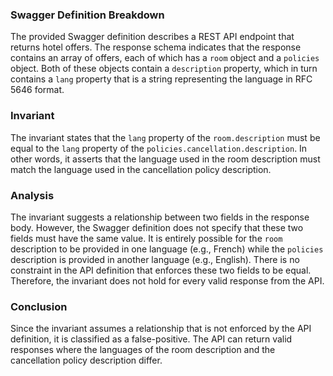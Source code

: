### Swagger Definition Breakdown
The provided Swagger definition describes a REST API endpoint that returns hotel offers. The response schema indicates that the response contains an array of offers, each of which has a `room` object and a `policies` object. Both of these objects contain a `description` property, which in turn contains a `lang` property that is a string representing the language in RFC 5646 format.

### Invariant
The invariant states that the `lang` property of the `room.description` must be equal to the `lang` property of the `policies.cancellation.description`. In other words, it asserts that the language used in the room description must match the language used in the cancellation policy description.

### Analysis
The invariant suggests a relationship between two fields in the response body. However, the Swagger definition does not specify that these two fields must have the same value. It is entirely possible for the `room` description to be provided in one language (e.g., French) while the `policies` description is provided in another language (e.g., English). There is no constraint in the API definition that enforces these two fields to be equal. Therefore, the invariant does not hold for every valid response from the API.

### Conclusion
Since the invariant assumes a relationship that is not enforced by the API definition, it is classified as a false-positive. The API can return valid responses where the languages of the room description and the cancellation policy description differ.
